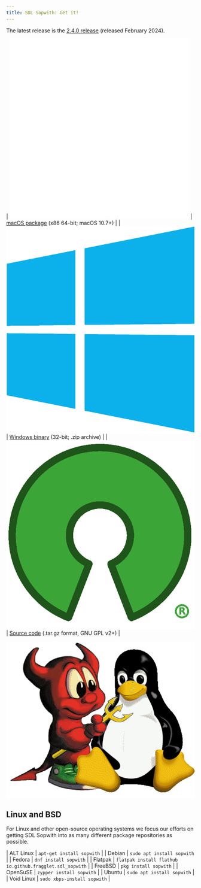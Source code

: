 ```yaml
---
title: SDL Sopwith: Get it!
---
```


The latest release is the [2.4.0 release](https://github.com/fragglet/sdl-sopwith/releases/tag/sdl-sopwith-2.4.0) (released February 2024).

| ![Apple logo](logos/Apple_logo.png) | [macOS package](https://github.com/fragglet/sdl-sopwith/releases/download/sdl-sopwith-2.4.0/sdl-sopwith-2.4.0-macos.dmg) (x86 64-bit; macOS 10.7+) |
| ![Windows logo](logos/Windows_logo.png) | [Windows binary](https://github.com/fragglet/sdl-sopwith/releases/download/sdl-sopwith-2.4.0/sdl-sopwith-2.4.0-win32.zip) (32-bit; .zip archive) |
| ![Open source logo](logos/Open_source_logo.png) | [Source code](https://github.com/fragglet/sdl-sopwith/releases/download/sdl-sopwith-2.4.0/sdl-sopwith-2.4.0.tar.gz)  (.tar.gz format, GNU GPL v2+) |

![Tux and Beastie](logos/Tux-and-beastie.png)

## Linux and BSD

For Linux and other open-source operating systems we focus our efforts on
getting SDL Sopwith into as many different package repositories as
possible.

| ALT Linux     | `apt-get install sopwith`    |
| Debian        | `sudo apt install sopwith`   |
| Fedora        | `dnf install sopwith`        |
| Flatpak       | `flatpak install flathub io.github.fragglet.sdl_sopwith` |
| FreeBSD       | `pkg install sopwith`        |
| OpenSuSE      | `zypper install sopwith`     |
| Ubuntu        | `sudo apt install sopwith`   |
| Void Linux    | `sudo xbps-install sopwith`  |

